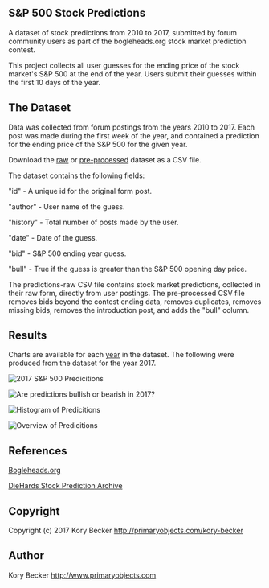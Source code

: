 S&P 500 Stock Predictions
-------------------------------

A dataset of stock predictions from 2010 to 2017, submitted by forum community users as part of the bogleheads.org stock market prediction contest.

This project collects all user guesses for the ending price of the stock market's S&P 500 at the end of the year. Users submit their guesses within the first 10 days of the year.

## The Dataset

Data was collected from forum postings from the years 2010 to 2017. Each post was made during the first week of the year, and contained a prediction for the ending price of the S&P 500 for the given year.

Download the [raw](https://raw.githubusercontent.com/primaryobjects/stock-predictions/master/data/predictions-raw.csv) or [pre-processed](https://raw.githubusercontent.com/primaryobjects/stock-predictions/master/data/predictions.csv) dataset as a CSV file.

The dataset contains the following fields:

"id" - A unique id for the original form post.

"author" - User name of the guess.

"history" - Total number of posts made by the user.

"date" - Date of the guess.

"bid" - S&P 500 ending year guess.

"bull" - True if the guess is greater than the S&P 500 opening day price.

The predictions-raw CSV file contains stock market predictions, collected in their raw form, directly from user postings. The pre-processed CSV file removes bids beyond the contest ending data, removes duplicates, removes missing bids, removes the introduction post, and adds the "bull" column.

## Results

Charts are available for each [year](https://github.com/primaryobjects/stock-predictions/tree/master/images) in the dataset. The following were produced from the dataset for the year 2017.

![2017 S&P 500 Predicitions](https://raw.githubusercontent.com/primaryobjects/stock-predictions/master/images/2017/bids-2017.png)

![Are predictions bullish or bearish in 2017?](https://raw.githubusercontent.com/primaryobjects/stock-predictions/master/images/2017/bullsvsbears-2017.png)

![Histogram of Predicitions](https://raw.githubusercontent.com/primaryobjects/stock-predictions/master/images/2017/histogram-2017.png)

![Overview of Predicitions](https://raw.githubusercontent.com/primaryobjects/stock-predictions/master/images/2017/overview-2017.png)

## References

[Bogleheads.org](https://www.bogleheads.org/)

[DieHards Stock Prediction Archive](http://www.lostoak.com/ls/diehards/contest/)

## Copyright

Copyright (c) 2017 Kory Becker http://primaryobjects.com/kory-becker

## Author

Kory Becker
http://www.primaryobjects.com